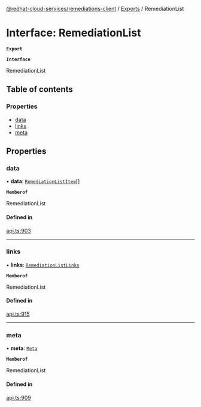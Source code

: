 [@redhat-cloud-services/remediations-client](../README.md) / [Exports](../modules.md) / RemediationList

# Interface: RemediationList

**`Export`**

**`Interface`**

RemediationList

## Table of contents

### Properties

- [data](RemediationList.md#data)
- [links](RemediationList.md#links)
- [meta](RemediationList.md#meta)

## Properties

### data

• **data**: [`RemediationListItem`](RemediationListItem.md)[]

**`Memberof`**

RemediationList

#### Defined in

[api.ts:903](https://github.com/mkholjuraev/javascript-clients/blob/master/packages/remediations/api.ts#L903)

___

### links

• **links**: [`RemediationListLinks`](RemediationListLinks.md)

**`Memberof`**

RemediationList

#### Defined in

[api.ts:915](https://github.com/mkholjuraev/javascript-clients/blob/master/packages/remediations/api.ts#L915)

___

### meta

• **meta**: [`Meta`](Meta.md)

**`Memberof`**

RemediationList

#### Defined in

[api.ts:909](https://github.com/mkholjuraev/javascript-clients/blob/master/packages/remediations/api.ts#L909)
